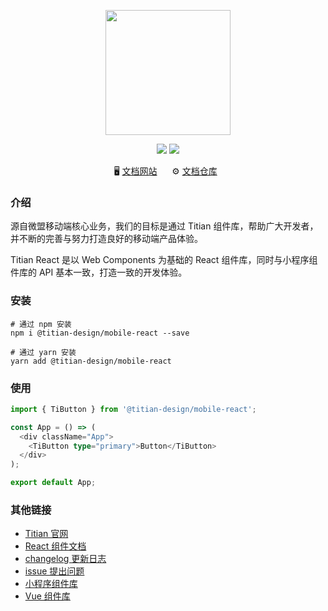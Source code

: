 <p align="center">
<img src="https://cdn2.weimob.com/saas/@assets/saas-fe-retail-h5-stc/image/titian/big-logo.svg" width="200" />
</p>

[//]: # 'TODO 发布到 npm 时需要'

<p align="center" style="text-align: center">
  <img src="https://img.shields.io/npm/v/@titian-design/mobile-react.svg?style=flat&color=fa2c19" />
  <img src="https://img.shields.io/npm/dm/@titian-design/mobile-react.svg?style=flat-square&color=green" />
</p>

<p align="center">
  🖥️&nbsp;<a href="https://titian.design.weimob.com/">文档网站</a>
  &nbsp;&nbsp;&nbsp;&nbsp;
  ⚙️&nbsp;<a href="https://stash.weimob.com/fe-ec/bos-fe-titian-web">文档仓库</a>
  &nbsp;
</p>

### 介绍

源自微盟移动端核心业务，我们的目标是通过 Titian 组件库，帮助广大开发者，并不断的完善与努力打造良好的移动端产品体验。

Titian React 是以 Web Components 为基础的 React 组件库，同时与小程序组件库的 API 基本一致，打造一致的开发体验。

### 安装

```shell
# 通过 npm 安装
npm i @titian-design/mobile-react --save

# 通过 yarn 安装
yarn add @titian-design/mobile-react
```

### 使用

```typescript
import { TiButton } from '@titian-design/mobile-react';

const App = () => (
  <div className="App">
    <TiButton type="primary">Button</TiButton>
  </div>
);

export default App;
```

### 其他链接

- [Titian 官网](https://titian.design.weimob.com)
- [React 组件文档](https://titian.design.weimob.com/docs/react/components/start/quickStart)
- [changelog 更新日志](https://stash.weimob.com/WF/ec/titian/blob/dev/packages/weapp/CHANGELOG.md)
- [issue 提出问题](https://stash.weimob.com/WF/ec/titian/issues)
- [小程序组件库](http://npm.weimob.com/-/web/detail/titian-mp)
- [Vue 组件库](http://npm.weimob.com/-/web/detail/@titian-design/mobile-vue)
